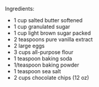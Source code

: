 Ingredients:
- 1 cup salted butter softened
- 1 cup granulated sugar
- 1 cup light brown sugar packed
- 2 teaspoons pure vanilla extract
- 2 large eggs
- 3 cups all-purpose flour
- 1 teaspoon baking soda
- 1/teaspoon baking powder
- 1 teaspoon sea salt
- 2 cups chocolate chips (12 oz)
